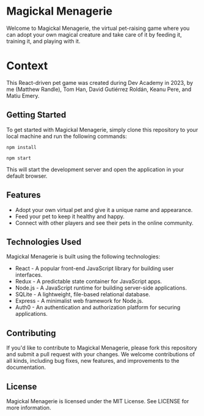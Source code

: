 # Magickal Menagerie

Welcome to Magickal Menagerie, the virtual pet-raising game where you can adopt your own magical creature and take care of it by feeding it, training it, and playing with it.

# Context
This React-driven pet game was created during Dev Academy in 2023, by me (Matthew Randle), Tom Han, David Gutiérrez Roldán, Keanu Pere, and Matiu Emery.

## Getting Started

To get started with Magickal Menagerie, simply clone this repository to your local machine and run the following commands:

```npm install```

```npm start```


This will start the development server and open the application in your default browser.

## Features

- Adopt your own virtual pet and give it a unique name and appearance.
- Feed your pet to keep it healthy and happy.
- Connect with other players and see their pets in the online community.

## Technologies Used

Magickal Menagerie is built using the following technologies:

- React - A popular front-end JavaScript library for building user interfaces.
- Redux - A predictable state container for JavaScript apps.
- Node.js - A JavaScript runtime for building server-side applications.
- SQLite - A lightweight, file-based relational database.
- Express - A minimalist web framework for Node.js.
- Auth0 - An authentication and authorization platform for securing applications.

## Contributing

If you'd like to contribute to Magickal Menagerie, please fork this repository and submit a pull request with your changes. We welcome contributions of all kinds, including bug fixes, new features, and improvements to the documentation.

## License

Magickal Menagerie is licensed under the MIT License. See LICENSE for more information.
